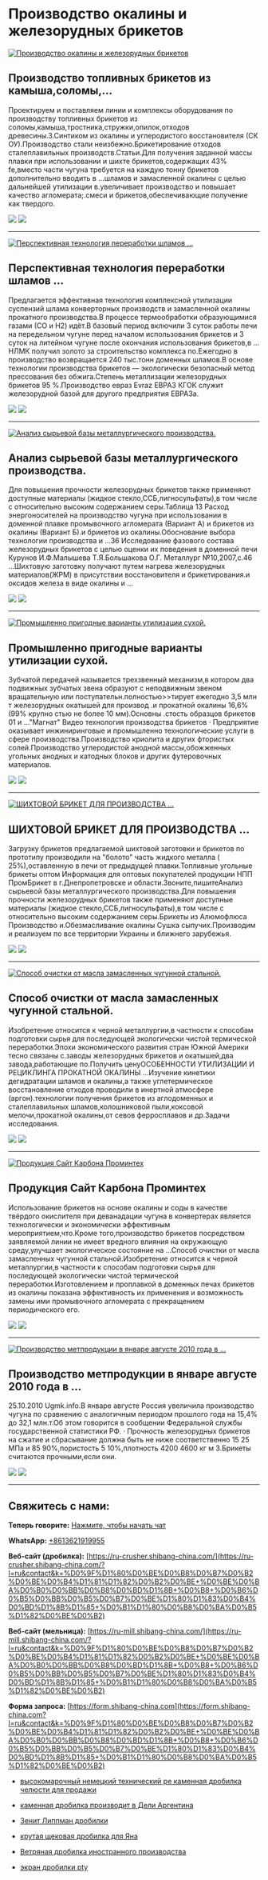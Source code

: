 # Производство окалины и железорудных брикетов

<a href="https://swt.shibang-china.com/?l=ru&img&k=%D0%9F%D1%80%D0%BE%D0%B8%D0%B7%D0%B2%D0%BE%D0%B4%D1%81%D1%82%D0%B2%D0%BE+%D0%BE%D0%BA%D0%B0%D0%BB%D0%B8%D0%BD%D1%8B+%D0%B8+%D0%B6%D0%B5%D0%BB%D0%B5%D0%B7%D0%BE%D1%80%D1%83%D0%B4%D0%BD%D1%8B%D1%85+%D0%B1%D1%80%D0%B8%D0%BA%D0%B5%D1%82%D0%BE%D0%B2" target="_blank">![Производство окалины и железорудных брикетов](http://static.shibang-china.com/all-800x300/75.jpg)</a>

## Производство топливных брикетов из камыша,соломы,…
Проектируем и поставляем линии и комплексы оборудования по производству топливных брикетов из соломы,камыша,тростника,стружки,опилок,отходов древесины.3.Синтиком из окалины и углеродистого восстановителя (СК ОУ).Производство стали неизбежно.Брикетирование отходов сталеплавильных производств.Статьи.Для получения заданной массы плавки при использовании и шихте брикетов,содержащих 43% fе,вместо части чугуна требуется на каждую тонну брикетов дополнительно вводить в …шламов и замасленной окалины с целью дальнейшей утилизации в.увеличивает производство и повышает качество агломерата;.смеси и брикетов,обеспечивающие получение как твердого.


<a href="https://whatsapp.shibangsoft.com/WhatsApp.php" target="_blank" title="WhatsApp">![](http://static.shibang-china.com/icon/whatsapp.png)</a> <a href="https://swt.shibang-china.com/?l=ru&icon&k=%D0%9F%D1%80%D0%BE%D0%B8%D0%B7%D0%B2%D0%BE%D0%B4%D1%81%D1%82%D0%B2%D0%BE+%D0%BE%D0%BA%D0%B0%D0%BB%D0%B8%D0%BD%D1%8B+%D0%B8+%D0%B6%D0%B5%D0%BB%D0%B5%D0%B7%D0%BE%D1%80%D1%83%D0%B4%D0%BD%D1%8B%D1%85+%D0%B1%D1%80%D0%B8%D0%BA%D0%B5%D1%82%D0%BE%D0%B2" target="_blank">![](http://static.shibang-china.com/icon/chat-ru.png)</a>

---

<a href="https://swt.shibang-china.com/?l=ru&img&k=%D0%9F%D1%80%D0%BE%D0%B8%D0%B7%D0%B2%D0%BE%D0%B4%D1%81%D1%82%D0%B2%D0%BE+%D0%BE%D0%BA%D0%B0%D0%BB%D0%B8%D0%BD%D1%8B+%D0%B8+%D0%B6%D0%B5%D0%BB%D0%B5%D0%B7%D0%BE%D1%80%D1%83%D0%B4%D0%BD%D1%8B%D1%85+%D0%B1%D1%80%D0%B8%D0%BA%D0%B5%D1%82%D0%BE%D0%B2" target="_blank">![Перспективная технология переработки шламов …](http://static.shibang-china.com/all-800x300/89.jpg)</a>

## Перспективная технология переработки шламов …
Предлагается эффективная технология комплексной утилизации суспензий шлама конверторных производств и замасленной окалины прокатного производства.В процессе термообработки образующимися газами (СО и Н2) идёт.В базовый период включили 3 суток работы печи на передельном чугуне перед началом использования брикетов и 3 суток на литейном чугуне после окончания использования брикетов,в …НЛМК получил золото за строительство комплекса по.Ежегодно в производство возвращается 240 тыс.тонн доменных шламов.В основе технологии производства брикетов — экологически безопасный метод прессования без обжига.Степень металлизации железорудных брикетов 95 %.Производство евраз Evraz ЕВРАЗ КГОК служит железорудной базой для другого предприятия ЕВРАЗа.


<a href="https://whatsapp.shibangsoft.com/WhatsApp.php" target="_blank" title="WhatsApp">![](http://static.shibang-china.com/icon/whatsapp.png)</a> <a href="https://swt.shibang-china.com/?l=ru&icon&k=%D0%9F%D1%80%D0%BE%D0%B8%D0%B7%D0%B2%D0%BE%D0%B4%D1%81%D1%82%D0%B2%D0%BE+%D0%BE%D0%BA%D0%B0%D0%BB%D0%B8%D0%BD%D1%8B+%D0%B8+%D0%B6%D0%B5%D0%BB%D0%B5%D0%B7%D0%BE%D1%80%D1%83%D0%B4%D0%BD%D1%8B%D1%85+%D0%B1%D1%80%D0%B8%D0%BA%D0%B5%D1%82%D0%BE%D0%B2" target="_blank">![](http://static.shibang-china.com/icon/chat-ru.png)</a>

---

<a href="https://swt.shibang-china.com/?l=ru&img&k=%D0%9F%D1%80%D0%BE%D0%B8%D0%B7%D0%B2%D0%BE%D0%B4%D1%81%D1%82%D0%B2%D0%BE+%D0%BE%D0%BA%D0%B0%D0%BB%D0%B8%D0%BD%D1%8B+%D0%B8+%D0%B6%D0%B5%D0%BB%D0%B5%D0%B7%D0%BE%D1%80%D1%83%D0%B4%D0%BD%D1%8B%D1%85+%D0%B1%D1%80%D0%B8%D0%BA%D0%B5%D1%82%D0%BE%D0%B2" target="_blank">![Анализ сырьевой базы металлургического производства.](http://static.shibang-china.com/all-800x300/576.jpg)</a>

## Анализ сырьевой базы металлургического производства.
Для повышения прочности железорудных брикетов также применяют доступные материалы (жидкое стекло,ССБ,лигносульфаты),в том числе с относительно высоким содержанием серы.Таблица 13 Расход энергоносителей на производство чугуна при использовании в доменной плавке промывочного агломерата (Вариант А) и брикетов из окалины (Вариант Б).и брикетов из окалины.Обоснование выбора технологии производства и …36 Исследование фазового состава железорудных брикетов с целью оценки их поведения в доменной печи Курунов И.Ф.Малышева Т.Я.Большакова О.Г. Металлург №10,2007,с.46 …Шихтовую заготовку получают путем нагрева железорудных материалов(ЖРМ) в присутствии восстановителя и брикетирования.и оксидов железа в виде окалины и …


<a href="https://whatsapp.shibangsoft.com/WhatsApp.php" target="_blank" title="WhatsApp">![](http://static.shibang-china.com/icon/whatsapp.png)</a> <a href="https://swt.shibang-china.com/?l=ru&icon&k=%D0%9F%D1%80%D0%BE%D0%B8%D0%B7%D0%B2%D0%BE%D0%B4%D1%81%D1%82%D0%B2%D0%BE+%D0%BE%D0%BA%D0%B0%D0%BB%D0%B8%D0%BD%D1%8B+%D0%B8+%D0%B6%D0%B5%D0%BB%D0%B5%D0%B7%D0%BE%D1%80%D1%83%D0%B4%D0%BD%D1%8B%D1%85+%D0%B1%D1%80%D0%B8%D0%BA%D0%B5%D1%82%D0%BE%D0%B2" target="_blank">![](http://static.shibang-china.com/icon/chat-ru.png)</a>

---

<a href="https://swt.shibang-china.com/?l=ru&img&k=%D0%9F%D1%80%D0%BE%D0%B8%D0%B7%D0%B2%D0%BE%D0%B4%D1%81%D1%82%D0%B2%D0%BE+%D0%BE%D0%BA%D0%B0%D0%BB%D0%B8%D0%BD%D1%8B+%D0%B8+%D0%B6%D0%B5%D0%BB%D0%B5%D0%B7%D0%BE%D1%80%D1%83%D0%B4%D0%BD%D1%8B%D1%85+%D0%B1%D1%80%D0%B8%D0%BA%D0%B5%D1%82%D0%BE%D0%B2" target="_blank">![Промышленно пригодные варианты утилизации сухой.](http://static.shibang-china.com/all-800x300/178.jpg)</a>

## Промышленно пригодные варианты утилизации сухой.
Зубчатой передачей называется трехзвенный механизм,в котором два подвижных зубчатых звена образуют с неподвижным звеном вращательную или поступательн.полностью&gt;&gt;тирует ежегодно 3,5 млн т железорудных окатышей для производ .и прокатной окалины 16,6% (99% крупно стью не более 10 мм).Основны .стость образцов брикетов 01 и …&quot;Магнат&quot; Видео технология производства брикетов&nbsp;&#0183;&#32;Предприятие оказывает инжиниринговые и промышленно технологические услуги в сфере производства.Производство криолита и других фтористых солей.Произ&#173;водство углеродистой анодной массы,обожженных угольных анодных и катод&#173;ных блоков и других футеровочных материалов.


<a href="https://whatsapp.shibangsoft.com/WhatsApp.php" target="_blank" title="WhatsApp">![](http://static.shibang-china.com/icon/whatsapp.png)</a> <a href="https://swt.shibang-china.com/?l=ru&icon&k=%D0%9F%D1%80%D0%BE%D0%B8%D0%B7%D0%B2%D0%BE%D0%B4%D1%81%D1%82%D0%B2%D0%BE+%D0%BE%D0%BA%D0%B0%D0%BB%D0%B8%D0%BD%D1%8B+%D0%B8+%D0%B6%D0%B5%D0%BB%D0%B5%D0%B7%D0%BE%D1%80%D1%83%D0%B4%D0%BD%D1%8B%D1%85+%D0%B1%D1%80%D0%B8%D0%BA%D0%B5%D1%82%D0%BE%D0%B2" target="_blank">![](http://static.shibang-china.com/icon/chat-ru.png)</a>

---

<a href="https://swt.shibang-china.com/?l=ru&img&k=%D0%9F%D1%80%D0%BE%D0%B8%D0%B7%D0%B2%D0%BE%D0%B4%D1%81%D1%82%D0%B2%D0%BE+%D0%BE%D0%BA%D0%B0%D0%BB%D0%B8%D0%BD%D1%8B+%D0%B8+%D0%B6%D0%B5%D0%BB%D0%B5%D0%B7%D0%BE%D1%80%D1%83%D0%B4%D0%BD%D1%8B%D1%85+%D0%B1%D1%80%D0%B8%D0%BA%D0%B5%D1%82%D0%BE%D0%B2" target="_blank">![ШИХТОВОЙ БРИКЕТ ДЛЯ ПРОИЗВОДСТВА …](http://static.shibang-china.com/all-800x300/316.jpg)</a>

## ШИХТОВОЙ БРИКЕТ ДЛЯ ПРОИЗВОДСТВА …
Загрузку брикетов предлагаемой шихтовой заготовки и брикетов по прототипу производили на &quot;болото&quot; часть жидкого металла ( 25%),оставленную в печи от предыдущей плавки.Топливные угольные брикеты оптом Информация для оптовых покупателей продукции НПП ПромБрикет в г.Днепропетровске и области.Звоните,пишитеАнализ сырьевой базы металлургического производства.Для повышения прочности железорудных брикетов также применяют доступные материалы (жидкое стекло,ССБ,лигносульфаты),в том числе с относительно высоким содержанием серы.Брикеты из Алюмофлюса Производство и.Обезмасливание окалины Сушка сыпучих.Производим и реализуем по все территории Украины и ближнего зарубежья.


<a href="https://whatsapp.shibangsoft.com/WhatsApp.php" target="_blank" title="WhatsApp">![](http://static.shibang-china.com/icon/whatsapp.png)</a> <a href="https://swt.shibang-china.com/?l=ru&icon&k=%D0%9F%D1%80%D0%BE%D0%B8%D0%B7%D0%B2%D0%BE%D0%B4%D1%81%D1%82%D0%B2%D0%BE+%D0%BE%D0%BA%D0%B0%D0%BB%D0%B8%D0%BD%D1%8B+%D0%B8+%D0%B6%D0%B5%D0%BB%D0%B5%D0%B7%D0%BE%D1%80%D1%83%D0%B4%D0%BD%D1%8B%D1%85+%D0%B1%D1%80%D0%B8%D0%BA%D0%B5%D1%82%D0%BE%D0%B2" target="_blank">![](http://static.shibang-china.com/icon/chat-ru.png)</a>

---

<a href="https://swt.shibang-china.com/?l=ru&img&k=%D0%9F%D1%80%D0%BE%D0%B8%D0%B7%D0%B2%D0%BE%D0%B4%D1%81%D1%82%D0%B2%D0%BE+%D0%BE%D0%BA%D0%B0%D0%BB%D0%B8%D0%BD%D1%8B+%D0%B8+%D0%B6%D0%B5%D0%BB%D0%B5%D0%B7%D0%BE%D1%80%D1%83%D0%B4%D0%BD%D1%8B%D1%85+%D0%B1%D1%80%D0%B8%D0%BA%D0%B5%D1%82%D0%BE%D0%B2" target="_blank">![Способ очистки от масла замасленных чугунной стальной.](http://static.shibang-china.com/all-800x300/447.jpg)</a>

## Способ очистки от масла замасленных чугунной стальной.
Изобретение относится к черной металлургии,в частности к способам подготовки сырья для последующей экологически чистой термической переработки.Эпохи экономического развития стран Южной Америки тесно связаны с.заводы железорудных брикетов и окатышей,два завода,работающие по.Получить ценуОСОБЕННОСТИ УТИЛИЗАЦИИ И РЕЦИКЛИНГА ПРОКАТНОЙ ОКАЛИНЫ …Изучение кинетики дегидратации шламов и окалины,а также углетермическое восстановление отходов проводили в инертной атмосфере (аргон).технологии получения брикетов из аглодоменных и сталеплавильных шламов,колошниковой пыли,коксовой мелочи,прокатной окалины,от севов ферросплавов и др.Задачи исследования.


<a href="https://whatsapp.shibangsoft.com/WhatsApp.php" target="_blank" title="WhatsApp">![](http://static.shibang-china.com/icon/whatsapp.png)</a> <a href="https://swt.shibang-china.com/?l=ru&icon&k=%D0%9F%D1%80%D0%BE%D0%B8%D0%B7%D0%B2%D0%BE%D0%B4%D1%81%D1%82%D0%B2%D0%BE+%D0%BE%D0%BA%D0%B0%D0%BB%D0%B8%D0%BD%D1%8B+%D0%B8+%D0%B6%D0%B5%D0%BB%D0%B5%D0%B7%D0%BE%D1%80%D1%83%D0%B4%D0%BD%D1%8B%D1%85+%D0%B1%D1%80%D0%B8%D0%BA%D0%B5%D1%82%D0%BE%D0%B2" target="_blank">![](http://static.shibang-china.com/icon/chat-ru.png)</a>

---

<a href="https://swt.shibang-china.com/?l=ru&img&k=%D0%9F%D1%80%D0%BE%D0%B8%D0%B7%D0%B2%D0%BE%D0%B4%D1%81%D1%82%D0%B2%D0%BE+%D0%BE%D0%BA%D0%B0%D0%BB%D0%B8%D0%BD%D1%8B+%D0%B8+%D0%B6%D0%B5%D0%BB%D0%B5%D0%B7%D0%BE%D1%80%D1%83%D0%B4%D0%BD%D1%8B%D1%85+%D0%B1%D1%80%D0%B8%D0%BA%D0%B5%D1%82%D0%BE%D0%B2" target="_blank">![Продукция Сайт Карбона Проминтех](http://static.shibang-china.com/all-800x300/498.jpg)</a>

## Продукция Сайт Карбона Проминтех
Использование брикетов на основе окалины и соды в качестве твёрдого окислителя при деванадации чугуна в конвертерах является технологически и экономически эффективным мероприятием,что.Кроме того,производство брикетов посредством заявляемой линии не имеет вредного влияния на окружающую среду,улучшает экологическое состояние на …Способ очистки от масла замасленных чугунной стальной.Изобретение относится к черной металлургии,в частности к способам подготовки сырья для последующей экологически чистой термической переработки.Изготовлением и проплавкой в доменных печах брикетов из окалины показана эффективность их применения и возможность замены ими промывочного агломерата с прекращением периодического его.


<a href="https://whatsapp.shibangsoft.com/WhatsApp.php" target="_blank" title="WhatsApp">![](http://static.shibang-china.com/icon/whatsapp.png)</a> <a href="https://swt.shibang-china.com/?l=ru&icon&k=%D0%9F%D1%80%D0%BE%D0%B8%D0%B7%D0%B2%D0%BE%D0%B4%D1%81%D1%82%D0%B2%D0%BE+%D0%BE%D0%BA%D0%B0%D0%BB%D0%B8%D0%BD%D1%8B+%D0%B8+%D0%B6%D0%B5%D0%BB%D0%B5%D0%B7%D0%BE%D1%80%D1%83%D0%B4%D0%BD%D1%8B%D1%85+%D0%B1%D1%80%D0%B8%D0%BA%D0%B5%D1%82%D0%BE%D0%B2" target="_blank">![](http://static.shibang-china.com/icon/chat-ru.png)</a>

---

<a href="https://swt.shibang-china.com/?l=ru&img&k=%D0%9F%D1%80%D0%BE%D0%B8%D0%B7%D0%B2%D0%BE%D0%B4%D1%81%D1%82%D0%B2%D0%BE+%D0%BE%D0%BA%D0%B0%D0%BB%D0%B8%D0%BD%D1%8B+%D0%B8+%D0%B6%D0%B5%D0%BB%D0%B5%D0%B7%D0%BE%D1%80%D1%83%D0%B4%D0%BD%D1%8B%D1%85+%D0%B1%D1%80%D0%B8%D0%BA%D0%B5%D1%82%D0%BE%D0%B2" target="_blank">![Производство метпродукции в январе августе 2010 года в …](http://static.shibang-china.com/all-800x300/1051.jpg)</a>

## Производство метпродукции в январе августе 2010 года в …
25.10.2010 Ugmk.info.В январе августе Россия увеличила производство чугуна по сравнению с аналогичным периодом прошлого года на 15,4% до 32,1 млн.т.Об этом говорится в сообщении Федеральной службы государственной статистики РФ.&nbsp;&#0183;&#32;Прочность железорудных брикетов на сжатие и сбрасывание должна быть не ниже соответственно 15 25 МПа и 85 90%,пористость 5 10%,плотность 4200 4600 кг м 3.Брикеты считаются прочными,если они.

<a href="https://whatsapp.shibangsoft.com/WhatsApp.php" target="_blank" title="WhatsApp">![](http://static.shibang-china.com/icon/whatsapp.png)</a> <a href="https://swt.shibang-china.com/?l=ru&icon&k=%D0%9F%D1%80%D0%BE%D0%B8%D0%B7%D0%B2%D0%BE%D0%B4%D1%81%D1%82%D0%B2%D0%BE+%D0%BE%D0%BA%D0%B0%D0%BB%D0%B8%D0%BD%D1%8B+%D0%B8+%D0%B6%D0%B5%D0%BB%D0%B5%D0%B7%D0%BE%D1%80%D1%83%D0%B4%D0%BD%D1%8B%D1%85+%D0%B1%D1%80%D0%B8%D0%BA%D0%B5%D1%82%D0%BE%D0%B2" target="_blank">![](http://static.shibang-china.com/icon/chat-ru.png)</a>

---
## Свяжитесь с нами:

**Теперь говорите:** [Нажмите, чтобы начать чат](https://swt.shibang-china.com?l=ru&contact&k=%D0%9F%D1%80%D0%BE%D0%B8%D0%B7%D0%B2%D0%BE%D0%B4%D1%81%D1%82%D0%B2%D0%BE+%D0%BE%D0%BA%D0%B0%D0%BB%D0%B8%D0%BD%D1%8B+%D0%B8+%D0%B6%D0%B5%D0%BB%D0%B5%D0%B7%D0%BE%D1%80%D1%83%D0%B4%D0%BD%D1%8B%D1%85+%D0%B1%D1%80%D0%B8%D0%BA%D0%B5%D1%82%D0%BE%D0%B2)

**WhatsApp:**  [+8613621919955](https://whatsapp.shibangsoft.com/WhatsApp.php)

**Веб-сайт (дробилка):** [https://ru-crusher.shibang-china.com/](https://ru-crusher.shibang-china.com/?l=ru&contact&k=%D0%9F%D1%80%D0%BE%D0%B8%D0%B7%D0%B2%D0%BE%D0%B4%D1%81%D1%82%D0%B2%D0%BE+%D0%BE%D0%BA%D0%B0%D0%BB%D0%B8%D0%BD%D1%8B+%D0%B8+%D0%B6%D0%B5%D0%BB%D0%B5%D0%B7%D0%BE%D1%80%D1%83%D0%B4%D0%BD%D1%8B%D1%85+%D0%B1%D1%80%D0%B8%D0%BA%D0%B5%D1%82%D0%BE%D0%B2)

**Веб-сайт (мельница):** [https://ru-mill.shibang-china.com/](https://ru-mill.shibang-china.com/?l=ru&contact&k=%D0%9F%D1%80%D0%BE%D0%B8%D0%B7%D0%B2%D0%BE%D0%B4%D1%81%D1%82%D0%B2%D0%BE+%D0%BE%D0%BA%D0%B0%D0%BB%D0%B8%D0%BD%D1%8B+%D0%B8+%D0%B6%D0%B5%D0%BB%D0%B5%D0%B7%D0%BE%D1%80%D1%83%D0%B4%D0%BD%D1%8B%D1%85+%D0%B1%D1%80%D0%B8%D0%BA%D0%B5%D1%82%D0%BE%D0%B2)

**Форма запроса:** [https://form.shibang-china.com](https://form.shibang-china.com?l=ru&contact&k=%D0%9F%D1%80%D0%BE%D0%B8%D0%B7%D0%B2%D0%BE%D0%B4%D1%81%D1%82%D0%B2%D0%BE+%D0%BE%D0%BA%D0%B0%D0%BB%D0%B8%D0%BD%D1%8B+%D0%B8+%D0%B6%D0%B5%D0%BB%D0%B5%D0%B7%D0%BE%D1%80%D1%83%D0%B4%D0%BD%D1%8B%D1%85+%D0%B1%D1%80%D0%B8%D0%BA%D0%B5%D1%82%D0%BE%D0%B2)

* [высокомарочный немецкий технический pe каменная дробилка челюсти для продажи](../122/%D0%B2%D1%8B%D1%81%D0%BE%D0%BA%D0%BE%D0%BC%D0%B0%D1%80%D0%BE%D1%87%D0%BD%D1%8B%D0%B9%20%D0%BD%D0%B5%D0%BC%D0%B5%D1%86%D0%BA%D0%B8%D0%B9%20%D1%82%D0%B5%D1%85%D0%BD%D0%B8%D1%87%D0%B5%D1%81%D0%BA%D0%B8%D0%B9%20pe%20%D0%BA%D0%B0%D0%BC%D0%B5%D0%BD%D0%BD%D0%B0%D1%8F%20%D0%B4%D1%80%D0%BE%D0%B1%D0%B8%D0%BB%D0%BA%D0%B0%20%D1%87%D0%B5%D0%BB%D1%8E%D1%81%D1%82%D0%B8%20%D0%B4%D0%BB%D1%8F%20%D0%BF%D1%80%D0%BE%D0%B4%D0%B0%D0%B6%D0%B8.md)

* [каменная дробилка производит в Дели Аргентина](../124/%D0%BA%D0%B0%D0%BC%D0%B5%D0%BD%D0%BD%D0%B0%D1%8F%20%D0%B4%D1%80%D0%BE%D0%B1%D0%B8%D0%BB%D0%BA%D0%B0%20%D0%BF%D1%80%D0%BE%D0%B8%D0%B7%D0%B2%D0%BE%D0%B4%D0%B8%D1%82%20%D0%B2%20%D0%94%D0%B5%D0%BB%D0%B8%20%D0%90%D1%80%D0%B3%D0%B5%D0%BD%D1%82%D0%B8%D0%BD%D0%B0.md)

* [Зенит Липпман дробилки](../122/%D0%97%D0%B5%D0%BD%D0%B8%D1%82%20%D0%9B%D0%B8%D0%BF%D0%BF%D0%BC%D0%B0%D0%BD%20%D0%B4%D1%80%D0%BE%D0%B1%D0%B8%D0%BB%D0%BA%D0%B8.md)

* [крутая щековая дробилка для Яна](../121/%D0%BA%D1%80%D1%83%D1%82%D0%B0%D1%8F%20%D1%89%D0%B5%D0%BA%D0%BE%D0%B2%D0%B0%D1%8F%20%D0%B4%D1%80%D0%BE%D0%B1%D0%B8%D0%BB%D0%BA%D0%B0%20%D0%B4%D0%BB%D1%8F%20%D0%AF%D0%BD%D0%B0.md)

* [Ветряная дробилка иностранного производства](../123/%D0%92%D0%B5%D1%82%D1%80%D1%8F%D0%BD%D0%B0%D1%8F%20%D0%B4%D1%80%D0%BE%D0%B1%D0%B8%D0%BB%D0%BA%D0%B0%20%D0%B8%D0%BD%D0%BE%D1%81%D1%82%D1%80%D0%B0%D0%BD%D0%BD%D0%BE%D0%B3%D0%BE%20%D0%BF%D1%80%D0%BE%D0%B8%D0%B7%D0%B2%D0%BE%D0%B4%D1%81%D1%82%D0%B2%D0%B0.md)

* [экран дробилки pty](../123/%D1%8D%D0%BA%D1%80%D0%B0%D0%BD%20%D0%B4%D1%80%D0%BE%D0%B1%D0%B8%D0%BB%D0%BA%D0%B8%20pty.md)